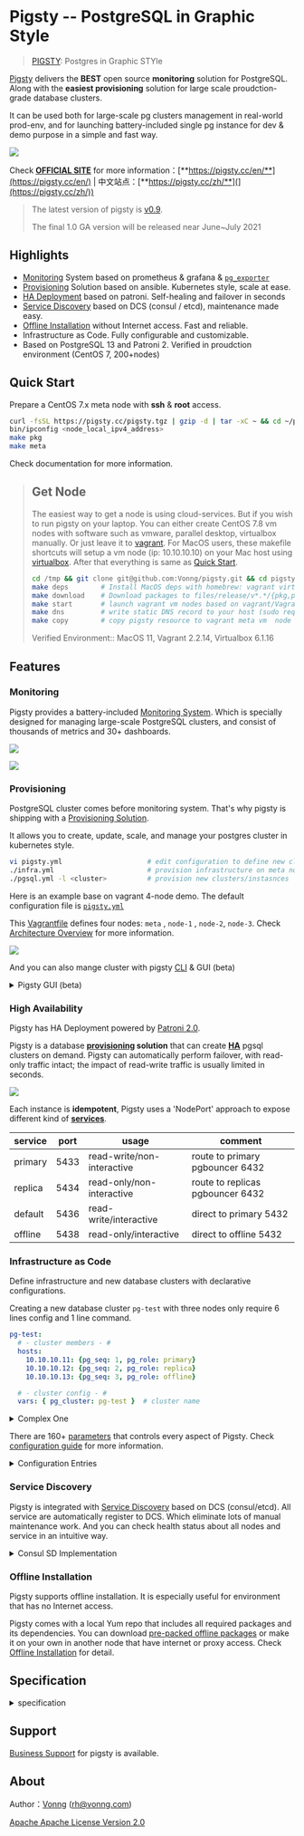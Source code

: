 # Pigsty -- PostgreSQL in Graphic Style

> [PIGSTY](http://pigsty.cc): Postgres in Graphic STYle

[Pigsty](https://pigsty.cc/zh/) delivers the **BEST** open source **monitoring** solution for PostgreSQL. Along with the **easiest provisioning** solution for large scale proudction-grade database clusters. 

It can be used both for large-scale pg clusters management in real-world prod-env, and for launching battery-included single pg instance for dev & demo purpose in a simple and fast way.

![](img/logo.svg)

Check [**OFFICIAL SITE**](https://pigsty.cc/en/  ) for more information：[**https://pigsty.cc/en/**](https://pigsty.cc/en/)   | 中文站点：[**https://pigsty.cc/zh/**](](https://pigsty.cc/zh/))

> The latest version of pigsty is [v0.9](https://github.com/Vonng/pigsty/releases/tag/v0.9.0).
>
> The final 1.0 GA version will be released near June~July 2021



## Highlights

* [Monitoring]() System based on prometheus & grafana &  [`pg_exporter`](https://github.com/Vonng/pg_exporter)
* [Provisioning](#provisioning) Solution based on ansible. Kubernetes style, scale at ease.
* [HA Deployment](#ha-deployment) based on patroni. Self-healing and failover in seconds
* [Service Discovery](#service-discovery) based on DCS (consul / etcd), maintenance made easy.
* [Offline Installation](#offline-installation) without Internet access. Fast and reliable.
* Infrastructure as Code. Fully configurable and customizable. 
* Based on PostgreSQL 13 and Patroni 2. Verified in proudction environment (CentOS 7, 200+nodes)



## Quick Start

Prepare a CentOS 7.x meta node with **ssh** & **root** access.  

```bash
curl -fsSL https://pigsty.cc/pigsty.tgz | gzip -d | tar -xC ~ && cd ~/pigsty # src code
bin/ipconfig <node_local_ipv4_address>                                       # ipconfig
make pkg                                                                     # download
make meta                                                                    # launch
```

Check documentation for more information.



> ## Get Node
>
> The easiest way to get a node is using cloud-services. But if you wish to run pigsty on your laptop. You can either create CentOS 7.8 vm nodes with software such as vmware, parallel desktop, virtualbox manually. Or just leave it to [vagrant](https://github.com/Vonng/pigsty/blob/master/vagrant/Vagrantfile).  For MacOS users, these makefile shortcuts will setup a vm node (ip: 10.10.10.10) on your Mac host using [virtualbox](https://www.virtualbox.org/wiki/Downloads). After that everything is same as [Quick Start](#quick-start).
>
> ```bash
> cd /tmp && git clone git@github.com:Vonng/pigsty.git && cd pigsty
> make deps        # Install MacOS deps with homebrew: vagrant virtualbox ansible
> make download    # Download packages to files/release/v*.*/{pkg,pigsty}.tgz
> make start       # launch vagrant vm nodes based on vagrant/Vagrantfile
> make dns         # write static DNS record to your host (sudo required)
> make copy        # copy pigsty resource to vagrant meta vm  node
> ```
>
> Verified Environment:: MacOS 11, Vagrant 2.2.14, Virtualbox 6.1.16



## Features

### Monitoring

Pigsty provides a battery-included [Monitoring System](https://pigsty.cc/en/docs/monitor/). Which is specially designed for managing large-scale PostgreSQL clusters, and consist of thousands of metrics and 30+ dashboards.

![](img/overview1.jpg)

![](img/overview2.jpg)



### Provisioning

PostgreSQL cluster comes before monitoring system. That's why pigsty is shipping with a  [Provisioning Solution](https://pigsty.cc/en/docs/concept/provision/).

It allows you to create, update, scale, and manage your postgres cluster in kubernetes style.

```bash
vi pigsty.yml                     # edit configuration to define new clusters
./infra.yml                       # provision infrastructure on meta node 
./pgsql.yml -l <cluster>          # provision new clusters/instasnces
```
Here is an example base on vagrant 4-node demo. The default configuration file is [`pigsty.yml`](pigsty.yml)

This [Vagrantfile](vagrant/Vagrantfile) defines four nodes: `meta` , `node-1` , `node-2`, `node-3`. Check [Architecture Overview](https://pigsty.cc/en/docs/concepts/architecture/) for more information.

![](img/infra.jpg)

And you can also mange cluster with pigsty [CLI](https://github.com/Vonng/pigsty-cli) & GUI (beta)

<details>
<summary>Pigsty GUI (beta)</summary>

![](img/gui.jpg)

</details>



### High Availability

Pigsty has HA Deployment powered by [Patroni 2.0](https://github.com/zalando/patroni). 

Pigsty is a database **[provisioning](https://pigsty.cc/en/docs/concept/provision/) solution** that can create [**HA**](https://pigsty.cc/en/docs/concept/provision/ha/) pgsql clusters on demand. Pigsty can automatically perform failover, with read-only traffic intact; the impact of read-write traffic is usually limited in seconds.

![](img/haproxy_l2vip.jpg)

Each instance is **idempotent**, Pigsty uses a 'NodePort' approach to expose different kind of [**services**](https://pigsty.cc/en/docs/concept/provision/service/). 

| service | port | usage                      | comment                          |
| ------- | ---- | -------------------------- | -------------------------------- |
| primary | 5433 | read-write/non-interactive | route to primary pgbouncer 6432  |
| replica | 5434 | read-only/non-interactive  | route to replicas pgbouncer 6432 |
| default | 5436 | read-write/interactive     | direct to primary 5432           |
| offline | 5438 | read-only/interactive      | direct to offline 5432           |




### Infrastructure as Code

Define infrastructure and new database clusters with declarative configurations. 

Creating a new database cluster `pg-test` with three nodes only require 6 lines config and 1 line command.

```yaml
pg-test:
  # - cluster members - #
  hosts:
    10.10.10.11: {pg_seq: 1, pg_role: primary}
    10.10.10.12: {pg_seq: 2, pg_role: replica}
    10.10.10.13: {pg_seq: 3, pg_role: offline}

  # - cluster config - #
  vars: { pg_cluster: pg-test }  # cluster name
```

<details>
<summary>Complex One</summary>

```yaml
#-----------------------------
# cluster: pg-meta
#-----------------------------
# pg-meta is a single-node pgsql cluster deployed on meta node (10.10.10.10)
pg-meta:
  # - cluster members - #
  hosts:
    10.10.10.10: {pg_seq: 1, pg_role: primary, pg_offline_query: true}

  # - cluster configs - #
  vars:
    pg_cluster: pg-meta                 # define actual cluster name
    pg_version: 13                      # define installed pgsql version
    node_tune: tiny                     # tune node into oltp|olap|crit|tiny mode
    pg_conf: tiny.yml                   # tune pgsql into oltp|olap|crit|tiny mode
    patroni_mode: pause                 # enter maintenance mode, {default|pause|remove}
    patroni_watchdog_mode: off          # disable watchdog (require|automatic|off)
    pg_lc_ctype: en_US.UTF8             # enabled pg_trgm i18n char support

    # - defining business users - #
    pg_users:
      # default production read-write user dbuser_meta
      - name: dbuser_meta                              # user's name is required
        password: md5d3d10d8cad606308bdb180148bf663e1  # md5 password is acceptable
        pgbouncer: true                                # add user to pgbouncer userlist
        roles: [dbrole_readwrite]                      # grant roles to user
        comment: default production read-write user for meta database

      # default production read-only user for grafana direct access
      - name: dbuser_grafana
        password: DBUser.Grafana
        pgbouncer: true
        roles: [dbrole_readonly]
        comment: default readonly access for grafana datasource

      # complete example of user/role definition
      - name: dbuser_pigsty             # pigsty user have admin access (DDL|DML)
        password: DBUser.Pigsty         # example user's password, can be md5 encrypted
        login: true                     # can login, true by default (should be false for role)
        superuser: false                # is superuser? false by default
        createdb: false                 # can create database? false by default
        createrole: false               # can create role? false by default
        inherit: true                   # can this role use inherited privileges?
        replication: false              # can this role do replication? false by default
        bypassrls: false                # can this role bypass row level security? false by default
        pgbouncer: true                 # add this user to pgbouncer? false by default (true for production user)
        connlimit: -1                   # connection limit, -1 disable limit
        expire_in: 3650                 # now + n days when this role is expired (OVERWRITE expire_at)
        expire_at: '2030-12-31'         # 'timestamp' when this role is expired (OVERWRITTEN by expire_in)
        comment: pigsty admin user      # comment on user/role
        roles: [dbrole_admin]           # dbrole_{admin,readonly,readwrite,offline}
        parameters:                     # additional role level parameters with ALTER ROLE SET
          search_path: pigsty,public    # add pigsty schema into search_path

    # - defining business databases - #
    pg_databases:
      - name: meta                      # name is the only required field for a database
        baseline: metadb/schema.sql     # pigsty meta database baseline
        owner: postgres                 # optional, database owner
        template: template1             # optional, template1 by default
        encoding: UTF8                  # optional, UTF8 by default , must same as template database, leave blank to set to db default
        locale: C                       # optional, C by default , must same as template database, leave blank to set to db default
        lc_collate: C                   # optional, C by default , must same as template database, leave blank to set to db default
        lc_ctype: C                     # optional, C by default , must same as template database, leave blank to set to db default
        tablespace: pg_default          # optional, 'pg_default' is the default tablespace
        allowconn: true                 # optional, true by default, false disable connect at all
        revokeconn: false               # optional, false by default, true revoke connect from public # (only default user and owner have connect privilege on database)
        pgbouncer: true                 # optional, add this database to pgbouncer list? true by default
        comment: pigsty meta database   # optional, comment string for database
        connlimit: -1                   # optional, connection limit, -1 or none disable limit (default)
        schemas: [pigsty]               # optional, create additional schema
        extensions:                     # optional, extension name and which schema to create
          - {name: adminpack, schema: pg_catalog}
        parameters:                       # optional, extra parameters with ALTER DATABASE
          search_path: 'pigsty,public'    # add pigsty to search_path
          log_min_duration_statement: 10  # log all action on meta database

    pg_default_database: meta           # default database will be used as primary monitor target
    vip_mode: l2                        # none|l2|l4, l2 vip are used in sandbox demo
    vip_address: 10.10.10.2             # virtual ip address
    vip_cidrmask: 8                     # cidr network mask length
    vip_interface: eth1                 # interface to add virtual ip

```


And run [playbooks](https://pigsty.cc/en/docs/deploy/playbook/) to *instanlize* that cluster:

```bash
./pgsql.yml -l pg-test
```

</details>



There are 160+ [parameters](http://pigsty.cc/en/docs/config/entry/) that controls every aspect of Pigsty. Check [configuration guide](https://pigsty.cc/en/docs/config/)  for more information.


<details>
<summary>Configuration Entries</summary>

|  No  |                           Category                           | Function                                                     |
| :--: | :----------------------------------------------------------: | ------------------------------------------------------------ |
|  1   |     [connect](http://pigsty.cc/en/docs/config/1-connect)     | Connection parameters and proxy setting                      |
|  2   |        [repo](http://pigsty.cc/en/docs/config/2-repo)        | local yum and offline installation                           |
|  3   |        [node](http://pigsty.cc/en/docs/config/3-node)        | common setup for all nodes                                   |
|  4   |        [meta](http://pigsty.cc/en/docs/config/4-meta)        | infrastructure on meta nodes                                 |
|  5   |         [dcs](http://pigsty.cc/en/docs/config/5-dcs)         | dcs service (consul/etcd)                                    |
|  6   |  [pg-install](http://pigsty.cc/en/docs/config/6-pg-install)  | install postgres, extensions, users, directories, scripts, utils |
|  7   | [pg-provision](http://pigsty.cc/en/docs/config/7-pg-provision) | bootstrap postgres cluster and identity assignment           |
|  8   | [pg-template](http://pigsty.cc/en/docs/config/8-pg-template) | customize postgres cluster template                          |
|  9   |     [monitor](http://pigsty.cc/en/docs/config/9-monitor)     | install monitoring components                                |
|  10  |    [service](http://pigsty.cc/en/docs/config/10-service)     | expose database service                                      |


</details>



### Service Discovery

Pigsty is integrated with [Service Discovery](https://pigsty.cc/en/docs/concept/monitor/identity/) based on DCS (consul/etcd). All service are automatically register to DCS. Which eliminate lots of manual maintenance work. And you can check health status about all nodes and service in an intuitive way. 

<details>
<summary>Consul SD Implementation</summary>

Consul is the only DCS that is currently supported. You can use consul as DNS service provider to achieve DNS based traffic routing. 

![](img/service-discovery.jpg)

Pigsty can also use static file discovery for prometheus, which would eliminate the need of consul for monitoring.

</details>



###  Offline Installation

Pigsty supports offline installation. It is especially useful for environment that has no Internet access.

Pigsty comes with a local Yum repo that includes all required packages and its dependencies. You can download [pre-packed offline packages](https://github.com/Vonng/pigsty/releases) or make it on your own in another node that have internet or proxy access. Check [Offline Installation](https://pigsty.cc/en/docs/deploy/prepare/offline/) for detail.



## Specification

<details>
<summary>specification</summary>

**System Requirement**

* CentOS 7 / Red Hat 7 / Oracle Linux 7
* CentOS 7.6/7.8 is highly recommend (Fully tested under minimal installation)

**Minimal setup**

* Self-contained, single meta node, singleton pgsql cluster `pg-meta`
* Minimal requirement: 1 CPU Core & 2 GB RAM

**Demo setup ( TINY mode, vagrant demo)**

* 4 Node, including single meta node, singleton database cluster `pg-meta` and 3-instances pgsql cluster `pg-test`
* Spec:  2Core/4GB for meta controller node, 1Core/1GB for database node (x3)

**Production setup (OLTP/OLAP/CRIT mode)**

* 200+ nodes,  3 meta nodes , 100+ database clusters
* Verified Spec: Dell R740 / 64 Core / 400GB Mem / 3TB PCI-E SSD

</details>



## Support

[Business Support](https://pigsty.cc/en/docs/business/) for pigsty is available.

## About

Author：[Vonng](https://vonng.com) (rh@vonng.com)

[Apache Apache License Version 2.0](LICENSE)